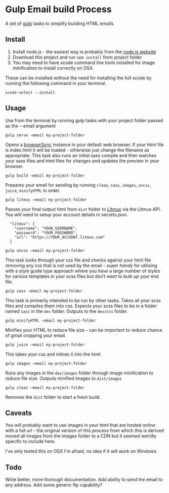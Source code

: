 # Gulp Email build Process

A set of [gulp](http://gulpjs.com/) tasks to simplify building HTML emails.

## Install

1. Install node.js - the easiest way is probably from the [node.js website](https://nodejs.org/en/)
2. Download this project and run `npm install` from project folder
3. You may need to have xcode command line tools installed for image minification to install correctly on OSX.

These can be installed without the need for installing the full xcode by running the following command in your terminal.

`xcode-select --install`

## Usage

Use from the terminal by running gulp tasks with your project folder passed as the --email argument

`gulp serve —email my-project-folder`

Opens a [browserSync](https://www.browsersync.io/) instance in your default web browser.
If your html file is index.html it will be loaded - otherwise just change the filename as appropriate.
This task also runs an initial sass compile and then watches your sass files and html files for changes and updates the preview in your browser.

`gulp build —email my-project-folder`

Prepares your email for sending by running `clean`, `sass`, `images`, `uncss`, `juice`, `minifyHTML` in order.

`gulp litmus —email my-project-folder`

Passes your final output html from `dist` folder to [Litmus](https://litmus.com/) via the Litmus API. You will need to setup your account details in secrets.json.

```
  "litmus": {
    "username": "YOUR_USERNAME",
    "password": "YOUR_PASSWORD",
    "url": "https://YOUR_ACCOUNT.litmus.com"
  }
```

`gulp uncss —email my-project-folder`

This task looks through your css file and checks against your html file removing any css that is not used by the email - _super handy_ for utilising with a style guide type approach where you have a large number of styles for various templates in your scss files but don’t want to bulk up your end file.

`gulp sass —email my-project-folder`

This task is primarily intended to be run by other tasks.
Takes all your scss files and compiles them into css.
Expects your scss files to be in a folder named `sass` in the `dev` folder.
Outputs to the `dev/css` folder.

`gulp minifyHTML —email my-project-folder`

Minifies your HTML to reduce file size - can be important to reduce chance of gmail cropping your email.

`gulp juice —email my-project-folder`

This takes your css and inlines it into the html.

`gulp images —email my-project-folder`

Runs any images in the `dev/images` folder through image minification to reduce file size. Outputs minified images to `dist/images`

`gulp clean —email my-project-folder`

Removes the `dist` folder to start a fresh build.

## Caveats
You will probably want to use images in your html that are hosted online with a full url - the original version of this process from which this is derived moved all images from the images folder to a CDN but it seemed weirdly specific to include here.

I've only tested this on OSX I'm afraid, no idea if it will work on Windows.

## Todo
Write better, more thorough documentation.
Add ability to send the email to any address.
Add some generic ftp capability?
